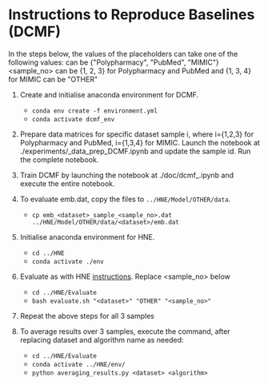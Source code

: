 # Instructions to Reproduce Baselines (DCMF)

In the steps below, the values of the placeholders can take one of the following values:
<dataset> can be {"Polypharmacy", "PubMed", "MIMIC"}
<sample_no> can be {1, 2, 3} for Polypharmacy and PubMed and {1, 3, 4} for MIMIC
<algorithm> can be "OTHER"

1. Create and initialise anaconda environment for DCMF.
    - `conda env create -f environment.yml`
    - `conda activate dcmf_env`

2. Prepare data matrices for specific dataset sample i, where i={1,2,3} for Polypharmacy and PubMed, i={1,3,4} for MIMIC. Launch the notebook at ./experiments/<dataset>_data_prep_DCMF.ipynb and update the sample id. Run the complete notebook.

3. Train DCMF by launching the notebook at ./doc/dcmf_<dataset>.ipynb and execute the entire notebook.

3. To evaluate emb.dat, copy the files to `../HNE/Model/OTHER/data`.
    - `cp emb_<dataset>_sample_<sample_no>.dat ../HNE/Model/OTHER/data/<dataset>/emb.dat`

4. Initialise anaconda environment for HNE.
    - `cd ../HNE`
    - `conda activate ./env`

5. Evaluate as with HNE [instructions](https://github.com/yangji9181/HNE/tree/0966fbb521652e1cba7a57b5b29bf81d17fec380/Evaluate). Replace <sample_no> below
    - `cd ../HNE/Evaluate`
    - `bash evaluate.sh "<dataset>" "OTHER" "<sample_no>"`

6. Repeat the above steps for all 3 samples

7. To average results over 3 samples, execute the command, after replacing dataset and algorithm name as needed:
    - `cd ../HNE/Evaluate`
    - `conda activate ../HNE/env/`
    - `python averaging_results.py <dataset> <algorithm>`
